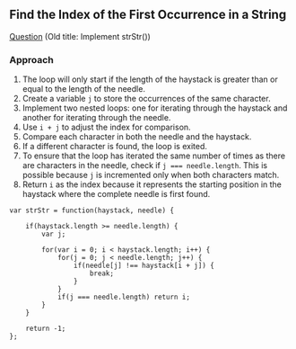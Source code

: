 ## Find the Index of the First Occurrence in a String

[Question](https://leetcode.com/problems/find-the-index-of-the-first-occurrence-in-a-string/description/) (Old title: Implement strStr())

### Approach

1. The loop will only start if the length of the haystack is greater than or equal to the length of the needle.
2. Create a variable `j` to store the occurrences of the same character.
3. Implement two nested loops: one for iterating through the haystack and another for iterating through the needle.
4. Use `i + j` to adjust the index for comparison.
5. Compare each character in both the needle and the haystack.
6. If a different character is found, the loop is exited.
7. To ensure that the loop has iterated the same number of times as there are characters in the needle, check if `j === needle.length`. This is possible because `j` is incremented only when both characters match.
8. Return `i` as the index because it represents the starting position in the haystack where the complete needle is first found.

```
var strStr = function(haystack, needle) {

    if(haystack.length >= needle.length) {
        var j;

        for(var i = 0; i < haystack.length; i++) {
            for(j = 0; j < needle.length; j++) {
                if(needle[j] !== haystack[i + j]) {
                    break;
                }
            }
            if(j === needle.length) return i;
        }
    }

    return -1;
};
```
